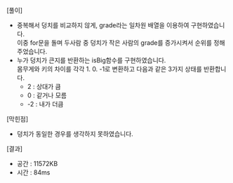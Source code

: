 [풀이]
- 중복해서 덩치를 비교하지 않게, grade라는 일차원 배열을 이용하여 구현하였습니다.<br>
이중 for문을 돌며 두사람 중 덩치가 작은 사람의 grade를 증가시켜서 순위를 정해주었습니다.
- 누가 덩치가 큰지를 반환하는 isBig함수를 구현하였습니다.<br>
몸무게와 키의 차이를 각각 1. 0. -1로 변환하고 다음과 같은 3가지 상태를 반환합니다.
    - 2 : 상대가 큼
    - 0 : 같거나 모름
    - -2 : 내가 더큼
 
[막힌점]
- 덩치가 동일한 경우를 생각하지 못하였습니다.

[결과]
- 공간 : 11572KB
- 시간 : 84ms